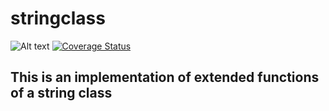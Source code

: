 # stringclass
![Alt text](https://circleci.com/gh/CodeMuhammed/stringclass.svg?&style=shield&circle-token=f92395a3271d945db78a48d76f6f8f1521c930e7)
[![Coverage Status](https://coveralls.io/repos/github/CodeMuhammed/stringclass/badge.svg?branch=master)](https://coveralls.io/github/CodeMuhammed/stringclass?branch=master)
## This is an implementation of extended functions of a string class
